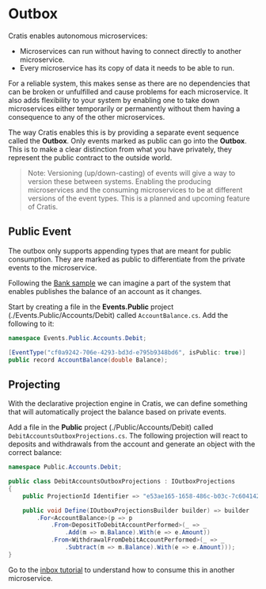 # Outbox

Cratis enables autonomous microservices:

* Microservices can run without having to connect directly to another microservice.
* Every microservice has its copy of data it needs to be able to run.

For a reliable system, this makes sense as there are no dependencies that can be broken
or unfulfilled and cause problems for each microservice. It also adds flexibility to your
system by enabling one to take down microservices either temporarily or permanently without
them having a consequence to any of the other microservices.

The way Cratis enables this is by providing a separate event sequence called the **Outbox**.
Only events marked as public can go into the **Outbox**. This is to make a clear distinction from
what you have privately, they represent the public contract to the outside world.

> Note: Versioning (up/down-casting) of events will give a way to version these between systems.
> Enabling the producing microservices and the consuming microservices to be at different
> versions of the event types. This is a planned and upcoming feature of Cratis.

## Public Event

The outbox only supports appending types that are meant for public consumption. They are marked
as public to differentiate from the private events to the microservice.

Following the [Bank sample](../../../Samples/Banking/Bank/) we can imagine a part of the system that enables
publishes the balance of an account as it changes.

Start by creating a file in the **Events.Public** project (./Events.Public/Accounts/Debit) called `AccountBalance.cs`.
Add the following to it:

```csharp
namespace Events.Public.Accounts.Debit;

[EventType("cf0a9242-706e-4293-bd3d-e795b9348bd6", isPublic: true)]
public record AccountBalance(double Balance);
```

## Projecting

With the declarative projection engine in Cratis, we can define something that will automatically
project the balance based on private events.

Add a file in the **Public** project (./Public/Accounts/Debit) called `DebitAccountsOutboxProjections.cs`.
The following projection will react to deposits and withdrawals from the account and generate an object
with the correct balance:

```csharp
namespace Public.Accounts.Debit;

public class DebitAccountsOutboxProjections : IOutboxProjections
{
    public ProjectionId Identifier => "e53ae165-1658-486c-b03c-7c6041428851";

    public void Define(IOutboxProjectionsBuilder builder) => builder
        .For<AccountBalance>(p => p
            .From<DepositToDebitAccountPerformed>(_ => _
                .Add(m => m.Balance).With(e => e.Amount))
            .From<WithdrawalFromDebitAccountPerformed>(_ => _
                .Subtract(m => m.Balance).With(e => e.Amount)));
}
```

Go to the [inbox tutorial](../inbox/index.md) to understand how to consume this in another microservice.
